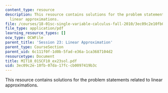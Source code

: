 ```yaml
---
content_type: resource
description: This resource contains solutions for the problem statements related to
  linear approximations.
file: /courses/18-01sc-single-variable-calculus-fall-2010/3ec09c2e10fb07da17fccb0097419b3c_MIT18_01SCF10_ex23sol.pdf
file_type: application/pdf
learning_resource_types: []
ocw_type: OCWFile
parent_title: 'Session 23: Linear Approximation'
parent_type: CourseSection
parent_uid: 6c111f0f-1d0b-5fad-e36a-1ca3687104d2
resourcetype: Document
title: MIT18_01SCF10_ex23sol.pdf
uid: 3ec09c2e-10fb-07da-17fc-cb0097419b3c
---
```

This resource contains solutions for the problem statements related to linear approximations.

